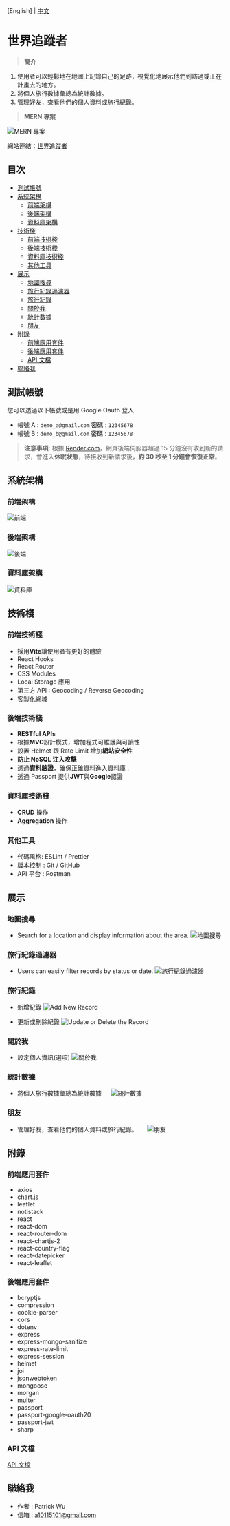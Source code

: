 [English] | [中文](#世界追蹤者)

# 世界追蹤者

> **簡介**

1.  使用者可以輕鬆地在地圖上記錄自己的足跡，視覺化地展示他們到訪過或正在計畫去的地方。
2.  將個人旅行數據彙總為統計數據。
3.  管理好友，查看他們的個人資料或旅行紀錄。

> **MERN 專案**

![MERN 專案](https://github.com/a10115101/world-tracker/blob/main/readme_demo/MERN.jpg "MERN")

網站連結：[世界追蹤者](https://world-tracker.site/)

## 目次

- [測試帳號](#測試帳號)
- [系統架構](#系統架構)
  - [前端架構](#前端架構)
  - [後端架構](#後端架構)
  - [資料庫架構](#資料庫架構)
- [技術棧](#技術棧)
  - [前端技術棧](#前端技術棧)
  - [後端技術棧](#後端技術棧)
  - [資料庫技術棧](#資料庫技術棧)
  - [其他工具](#其他工具)
- [展示](#展示)
  - [地圖搜尋](#地圖搜尋)
  - [旅行紀錄過濾器](#旅行紀錄過濾器)
  - [旅行紀錄](#旅行紀錄)
  - [關於我](#關於我)
  - [統計數據](#統計數據)
  - [朋友](#朋友)
- [附錄](#附錄)
  - [前端應用套件](#前端應用套件)
  - [後端應用套件](#後端應用套件)
  - [API 文檔](#API-文檔)
- [聯絡我](#聯絡我)

## 測試帳號

您可以透過以下帳號或是用 Google Oauth 登入

- 帳號 A : `demo_a@gmail.com` 密碼 : `12345678`
- 帳號 B : `demo_b@gmail.com` 密碼 : `12345678`

> **注意事項:**
> 根據 [Render.com](https://render.com/docs/free#spinning-down-on-idle)，網頁後端伺服器超過 15 分鐘沒有收到新的請求，會進入**休眠狀態**，待接收到新請求後，**約 30 秒至 1 分鐘會恢復正常**。

## 系統架構

### 前端架構

![前端](https://github.com/a10115101/world-tracker/blob/main/readme_demo/Frontend_Architecture.jpg "前端架構")

### 後端架構

![後端](https://github.com/a10115101/world-tracker/blob/main/readme_demo/Backend_Architecture.jpg "後端架構")

### 資料庫架構

![資料庫](https://github.com/a10115101/world-tracker/blob/main/readme_demo/Database_Architecture.jpg "資料庫架構")

## 技術棧

### 前端技術棧

- 採用**Vite**讓使用者有更好的體驗
- React Hooks
- React Router
- CSS Modules
- Local Storage 應用
- 第三方 API : Geocoding / Reverse Geocoding
- 客製化網域

### 後端技術棧

- **RESTful APIs**
- 根據**MVC**設計模式，增加程式可維護與可讀性
- 設置 Helmet 跟 Rate Limit 增加**網站安全性**
- **防止 NoSQL 注入攻擊**
- 透過**資料驗證**，確保正確資料進入資料庫 .
- 透過 Passport 提供**JWT**與**Google**認證

### 資料庫技術棧

- **CRUD** 操作
- **Aggregation** 操作

### 其他工具

- 代碼風格: ESLint / Prettier
- 版本控制 : Git / GitHub
- API 平台 : Postman

## 展示

### 地圖搜尋

- Search for a location and display information about the area.
  ![地圖搜尋](https://github.com/a10115101/world-tracker/blob/main/readme_demo/Map_Search_Demo.gif "地圖搜尋")

### 旅行紀錄過濾器

- Users can easily filter records by status or date.
  ![旅行紀錄過濾器](https://github.com/a10115101/world-tracker/blob/main/readme_demo/Map_Record_Filter_Demo.gif "旅行紀錄過濾器")

### 旅行紀錄

- 新增紀錄
  ![Add New Record](https://github.com/a10115101/world-tracker/blob/main/readme_demo/Map_Record_Create_Demo.gif "Add New Record")

- 更新或刪除紀錄
  ![Update or Delete the Record](https://github.com/a10115101/world-tracker/blob/main/readme_demo/Map_Record_Update_Delete_Demo.gif "Update or Delete the Record")

### 關於我

- 設定個人資訊(選項)
  ![關於我](https://github.com/a10115101/world-tracker/blob/main/readme_demo/Profile_About_Me_Demo.gif "關於我")

### 統計數據

- 將個人旅行數據彙總為統計數據  
  ![統計數據](https://github.com/a10115101/world-tracker/blob/main/readme_demo/Profile_Statis_Demo.gif "統計數據")

### 朋友

- 管理好友，查看他們的個人資料或旅行紀錄。  
  ![朋友](https://github.com/a10115101/world-tracker/blob/main/readme_demo/Profile_Friends_Demo.gif "朋友")

## 附錄

### 前端應用套件

- axios
- chart.js
- leaflet
- notistack
- react
- react-dom
- react-router-dom
- react-chartjs-2
- react-country-flag
- react-datepicker
- react-leaflet

### 後端應用套件

- bcryptjs
- compression
- cookie-parser
- cors
- dotenv
- express
- express-mongo-sanitize
- express-rate-limit
- express-session
- helmet
- joi
- jsonwebtoken
- mongoose
- morgan
- multer
- passport
- passport-google-oauth20
- passport-jwt
- sharp

### API 文檔

[API 文檔](https://documenter.getpostman.com/view/28528931/2s9YJjSzUk)

## 聯絡我

- 作者 : Patrick Wu
- 信箱 : a10115101@gmail.com
